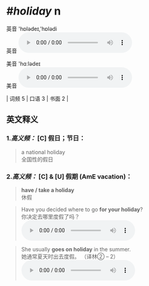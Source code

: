# ***\#holiday*** n
英音 'hɒlədeɪ,'hɒlədi  
英音
<audio src="./media/---holiday.aac" controls="controls"></audio>

美音 'hɑːlədeɪ  
美音
<audio src="./media/holiday .aac" controls="controls"></audio>



| 词频 5 | 口语 3 | 书面 2 |  

英文释义
---
### 1.*高义频：* **[C] 假日；节日：**  

 > a national holiday  
 > 全国性的假日    

### 2.*高义频：* **[C] & [U] 假期 (AmE vacation)：**  

 > **have / take a holiday**  
 > 休假    

 > Have you decided where to go **for your holiday**?  
 > 你决定去哪里度假了吗？    
<audio src="./media/holiday-1 .aac" controls="controls"></audio>

 > She usually **goes on holiday** in the summer.  
 > 她通常夏天时出去度假。  （译林② – 2）  
<audio src="./media/holiday-2 .aac" controls="controls"></audio>


